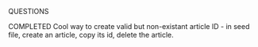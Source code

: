 QUESTIONS

COMPLETED
Cool way to create valid but non-existant article ID - in seed file, create an article, copy its id, delete the article.
